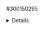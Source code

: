    #300150295

   <details> 
     
   ''' powershell
   Success Restart Needed Exit Code      Feature Result
   ------- -------------- ---------      --------------
   True    No             Success        {Active Directory Domain Services, Group P...
   '''
   <details> 

# Installation et Configuration Active Directory - Windows Server 2022

## Informations Générales du Domaine

Nom du Domaine : DC300150295-00.local  
Nom NetBIOS : DC300150295-00  
Mode Domaine : Windows2016Domain  
Mode Forêt : Windows2016Forest  
Contrôleur de Domaine Principal (PDC) : DC300150295.DC300150295-00.local  
Global Catalog : DC300150295.DC300150295-00.local  

---

## Services et Statut

Service AD DS (NTDS) : Running  
DNS intégré : Oui  
IP statique du serveur : 10.7.236.229  
DNS configuré sur lui-même : 10.7.236.229  

---

## Conteneurs et OU par défaut

<details>
<summary>Cliquez pour voir les conteneurs et OUs</summary>

AllowedDNSSuffixes : {}  
ChildDomains : {}  
ComputersContainer : CN=Computers,DC=DC300150295-00,DC=local  
DeletedObjectsContainer : CN=Deleted Objects,DC=DC300150295-00,DC=local  
DistinguishedName : DC=DC300150295-00,DC=local  
DNSRoot : DC300150295-00.local  
DomainControllersContainer : OU=Domain Controllers,DC=DC300150295-00,DC=local  
DomainMode : Windows2016Domain  
DomainSID : S-1-5-21-447135690-91861430-3213525697  
ForeignSecurityPrincipalsContainer : CN=ForeignSecurityPrincipals,DC=DC300150295-00,DC=local  
InfrastructureMaster : DC300150295.DC300150295-00.local  
LinkedGroupPolicyObjects : {CN={31B2F340-016D-11D2-945F-00C04FB984F9},CN=Policies,CN=System,DC=DC300150295-00,DC=local}  
LostAndFoundContainer : CN=LostAndFound,DC=DC300150295-00,DC=local  
ManagedBy :  
Name : DC300150295-00  
NetBIOSName : DC300150295-00  
ObjectClass : domainDNS  
ObjectGUID : 1fe7e920-f5a3-49e3-8c1e-9b2c2997f964  
ParentDomain :  
PDCEmulator : DC300150295.DC300150295-00.local  
PublicKeyRequiredPasswordRolling : True  
QuotasContainer : CN=NTDS Quotas,DC=DC300150295-00,DC=local  
ReadOnlyReplicaDirectoryServers : {}  
ReplicaDirectoryServers : {DC300150295.DC300150295-00.local}  
RIDMaster : DC300150295.DC300150295-00.local  
SubordinateReferences : {DC=ForestDnsZones,DC=DC300150295-00,DC=local, DC=DomainDnsZones,DC=DC300150295-00,DC=local, CN=Configuration,DC=DC300150295-00,DC=local}  
SystemsContainer : CN=System,DC=DC300150295-00,DC=local  
UsersContainer : CN=Users,DC=DC300150295-00,DC=local  

</details>

---

## Application Partitions

<details>
<summary>Cliquez pour voir les partitions</summary>

DC=ForestDnsZones,DC=DC300150295-00,DC=local  
DC=DomainDnsZones,DC=DC300150295-00,DC=local  

</details>

---

## Informations Avancées

<details>
<summary>Cliquez pour voir plus de détails</summary>

DomainNamingMaster : DC300150295.DC300150295-00.local  
Domains : {DC300150295-00.local}  
ForestMode : Windows2016Forest  
GlobalCatalogs : {DC300150295.DC300150295-00.local}  
Name : DC300150295-00.local  
PartitionsContainer : CN=Partitions,CN=Configuration,DC=DC300150295-00,DC=local  
RootDomain : DC300150295-00.local  
SchemaMaster : DC300150295.DC300150295-00.local  
Sites : {Default-First-Site-Name}  
SPNSuffixes : {}  
UPNSuffixes : {}  

</details>

---

Ce README a été généré à partir de la sortie PowerShell `Get-ADDomain` et `Get-ADForest`.
